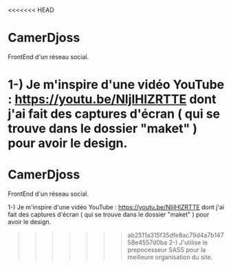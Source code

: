 <<<<<<< HEAD
# CamerDjoss
FrontEnd d'un réseau social.

1-) Je m'inspire d'une vidéo YouTube : https://youtu.be/NljIHlZRTTE dont j'ai fait des captures d'écran ( qui se trouve dans le dossier "maket" ) pour avoir le design.
=======
# CamerDjoss
FrontEnd d'un réseau social.

1-) Je m'inspire d'une vidéo YouTube : https://youtu.be/NljIHlZRTTE dont j'ai fait des captures d'écran ( qui se trouve dans le dossier "maket" ) pour avoir le design.
>>>>>>> ab2511a315f35dfe8ac79d4a7b14758e4557d0ba
2-) J'utilise le prepocesseur SASS pour la meilleure organisation du site.